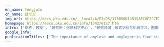 ```yaml
---
en_name: fengjufu
cn_name: 封举富
img_url: https://eecs.pku.edu.cn/__local/A/E3/D5/175B56D14519AFC8F2C7E23FE10_DCC3F09E_1860.jpg?e=.jpg
homepage: https://eecs.pku.edu.cn/info/1342/6127.htm
intro: ['职称：教授', '研究所：信息科学中心', '研究领域：模式识别与机器学习，图像处理，生物特征识别\r\n\r\n ', '办公电话：86-10-6275 8814', '电子邮件：fjf@cis.pku.edu.cn', '个人主页： ']
google_info: 
publicationTitles: ['The importance of amylose and amylopectin fine structure for textural properties of cooked rice grains', 'Effect of pHs on dispersity of maize starch nanocrystals in aqueous medium', 'Instrumental measurement of cooked rice texture by dynamic rheological testing and its relation to the fine structure of rice starch', 'Simultaneous saccharification and fermentation of broken rice: an enzymatic extrusion liquefaction pretreatment for Chinese rice wine production', 'The molecular structural features controlling stickiness in cooked rice, a major palatability determinant', 'Starch molecular structure: the basis for an improved understanding of cooked rice texture', 'Impact of high-shear extrusion combined with enzymatic hydrolysis on rice properties and Chinese rice wine fermentation', 'Preparation of the β-cyclodextrin-vitamin C (β-CD-Vc) inclusion complex under high hydrostatic pressure (HHP)', 'Long‐term annealing of C‐type kudzu starch: Effect on crystalline type and other physicochemical properties', 'Washing rice before cooking has no large effect on the texture of cooked rice', 'Characterization of volatile flavor compounds in Chinese rice wine fermented from enzymatic extruded rice', 'Effect of defatting on acid hydrolysis rate of maize starch with different amylose contents', 'Design and optimization of an efficient enzymatic extrusion pretreatment for Chinese rice wine fermentation', 'Hydrolysis process of normal rice starch by 1-butanol–hydrochloric acid', 'Porous starch extracted from Chinese rice wine vinasse: Characterization and adsorption properties', 'The molecular structures of leached starch during rice cooking are controlled by thermodynamic effects, rather than kinetic effects', 'Thermal degradation behavior of hypochlorite-oxidized starch nanocrystals under different oxidized levels', 'Characterization and mechanism of action of Microbacterium imperiale glucan 1, 4-α-maltotriohydrolase', 'Effect of freeze‐thawing treatment on the microstructure and thermal properties of non‐waxy corn starch granule', 'Interaction between amylose and 1-butanol during 1-butanol-hydrochloric acid hydrolysis of normal rice starch', 'Impact of α-amylase combined with hydrochloric acid hydrolysis on structure and digestion of waxy rice starch', 'Relations between chain-length distribution, molecular size, and amylose content of rice starches', 'Modelling and optimisation of enzymatic extrusion pretreatment of broken rice for rice wine manufacture', 'Discrimination of Chinese rice wines of different geographical origins by UV–vis spectroscopy and chemometrics', 'Preparation, characterization, and in vitro release of carboxymethyl starch/β-cyclodextrin microgel–ascorbic acid inclusion complexes', 'Molecular causes for the increased stickiness of cooked non-glutinous rice by enzymatic hydrolysis of the grain surface protein', 'Collector and binder-free high quality graphene film as a high performance anode for lithium-ion batteries', 'Molecular characterization and in vitro digestibility of normal maize starch hydrolyzed by maltotriohydrolase', 'Influence of enzymatic extrusion liquefaction pretreatment for Chinese rice wine on the volatiles generated from extruded rice', 'The importance of amylopectin molecular size in determining the viscoelasticity of rice starch gels', 'Acid-thermal dextrin prepared from rice starch: Structure and encapsulation properties', 'Insights into maize starch degradation by sulfuric acid from molecular structure changes', 'Effect of dry heating treatment on multi-levels of structure and physicochemical properties of maize starch: A thermodynamic study', 'A Novel Heterostructure of MXene@ NiFe-LDH Nanohybrid with Superior Peroxidase-like Activity for Sensitive Colorimetric Detection of Glutathione', 'The increased stickiness of non-glutinous rice by alkali soaking and its molecular causes']
---
```

